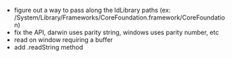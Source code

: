 - figure out a way to pass along the ldLibrary paths (ex: /System/Library/Frameworks/CoreFoundation.framework/CoreFoundation)
- fix the API, darwin uses parity string, windows uses parity number, etc
- read on window requiring a buffer
- add .readString method
